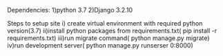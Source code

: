 Dependencies:
1)python 3.7
2)Django 3.2.10

Steps to setup site
i) create virtual environment with required python version(3.7)
ii)install python packages from requirements.txt( pip install -r requirements.txt)
iii)run migrate command( python manage.py migrate)
iv)run development server( python manage.py runserser 0:8000)
